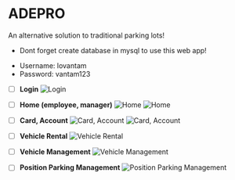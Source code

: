 # ADEPRO
An alternative solution to traditional parking lots!

* Dont forget create database in mysql to use this web app!
  
- Username: lovantam
- Password: vantam123
 - [ ] **Login**
  ![Login](https://i.imgur.com/8aA869s.png)

- [ ] **Home (employee, manager)**
  ![Home](https://i.imgur.com/9RfHjFQ.png)
  ![Home](https://i.imgur.com/ZfzHDWJ.png)

- [ ] **Card, Account**
  ![Card, Account](https://i.imgur.com/h9Wri0Z.png)
  ![Card, Account](https://i.imgur.com/hFHPPUy.png)

- [ ] **Vehicle Rental**
  ![Vehicle Rental](https://i.imgur.com/P7XnrLU.png)

- [ ] **Vehicle Management**
  ![Vehicle Management](https://i.imgur.com/tIwzWDs.png)

- [ ] **Position Parking Management**
  ![Position Parking Management](https://i.imgur.com/mkC9N5E.png)

